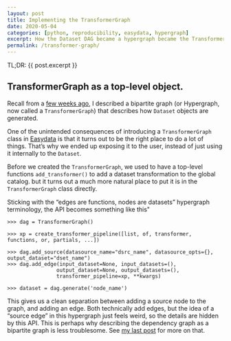```yaml
---
layout: post
title: Implementing the TransformerGraph
date: 2020-05-04
categories: [python, reproducibility, easydata, hypergraph]
excerpt: How the Dataset DAG became a hypergraph became the TransformerGraph.
permalink: /transformer-graph/
---
```

TL;DR: {{ post.excerpt }}

## TransformerGraph as a top-level object.

Recall from a [few weeks ago], I described a bipartite graph (or Hypergraph, now called a `TransformerGraph`) that describes how `Dataset` objects are generated.

[few weeks ago]: /transformers-and-datasets/

One of the unintended consequences of introducing a `TransformerGraph` class in [Easydata] is that it turns out to be the right place to do a lot of things. That’s why we ended up exposing it to the user, instead of just using it internally to the `Dataset`.

Before we created the `TransformerGraph`, we used to have a top-level functions `add_transformer()` to add a dataset transformation to the global catalog. but it turns out a much more natural place to put it is in the `TransformerGraph` class directly.

Sticking with the “edges are functions, nodes are datasets” hypergraph terminology, the API becomes something like this"
```
>>> dag = TransformerGraph()

>>> xp = create_transformer_pipeline([list, of, transformer, functions, or, partials, ...])

>>> dag.add_source(datasource_name="dsrc_name", datasource_opts={}, output_dataset="dset_name")
>>> dag.add_edge(input_dataset=None, input_datasets=(),
                output_dataset=None, output_datasets=(),
                transformer_pipeline=xp, **kwargs)

>>> dataset = dag.generate('node_name')
```

This gives us a clean separation between adding a source node to the graph, and adding an edge. Both technically add edges, but the idea of a “source edge” in this hypergraph just feels weird, so the details are hidden by this API. This is perhaps why describing the dependency graph as a bipartite graph is less troublesome. See [my last post][few weeks ago] for more on that.

[easydata]: https://github.com/hackalog/easydata